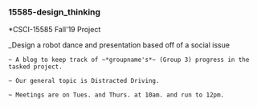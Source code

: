### 15585-design_thinking

*CSCI-15585 Fall'19 Project

_Design a robot dance and presentation based off of a social issue

    ~ A blog to keep track of ~*groupname's*~ (Group 3) progress in the tasked project.

    ~ Our general topic is Distracted Driving.

    ~ Meetings are on Tues. and Thurs. at 10am. and run to 12pm.
    
    
